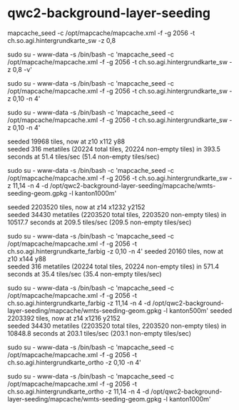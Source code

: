 # qwc2-background-layer-seeding

mapcache_seed -c /opt/mapcache/mapcache.xml -f -g 2056 -t ch.so.agi.hintergrundkarte_sw -z 0,8

sudo su - www-data -s /bin/bash -c 'mapcache_seed -c /opt/mapcache/mapcache.xml -f -g 2056 -t ch.so.agi.hintergrundkarte_sw -z 0,8 -v'

sudo su - www-data -s /bin/bash -c 'mapcache_seed -c /opt/mapcache/mapcache.xml -f -g 2056 -t ch.so.agi.hintergrundkarte_sw -z 0,10 -n 4'


sudo su - www-data -s /bin/bash -c 'mapcache_seed -c /opt/mapcache/mapcache.xml -f -g 2056 -t ch.so.agi.hintergrundkarte_sw -z 0,10 -n 4'

seeded 19968 tiles, now at z10 x112 y88                                                        
seeded 316 metatiles (20224 total tiles, 20224 non-empty tiles) in 393.5 seconds at 51.4 tiles/sec (51.4 non-empty tiles/sec)



sudo su - www-data -s /bin/bash -c 'mapcache_seed -c /opt/mapcache/mapcache.xml -f -g 2056 -t ch.so.agi.hintergrundkarte_sw -z 11,14 -n 4 -d /opt/qwc2-background-layer-seeding/mapcache/wmts-seeding-geom.gpkg -l kanton1000m'

seeded 2203520 tiles, now at z14 x1232 y2152                                                   
seeded 34430 metatiles (2203520 total tiles, 2203520 non-empty tiles) in 10517.7 seconds at 209.5 tiles/sec (209.5 non-empty tiles/sec)




sudo su - www-data -s /bin/bash -c 'mapcache_seed -c /opt/mapcache/mapcache.xml -f -g 2056 -t ch.so.agi.hintergrundkarte_farbig -z 0,10 -n 4'
seeded 20160 tiles, now at z10 x144 y88                                                        
seeded 316 metatiles (20224 total tiles, 20224 non-empty tiles) in 571.4 seconds at 35.4 tiles/sec (35.4 non-empty tiles/sec)

sudo su - www-data -s /bin/bash -c 'mapcache_seed -c /opt/mapcache/mapcache.xml -f -g 2056 -t ch.so.agi.hintergrundkarte_farbig -z 11,14 -n 4 -d /opt/qwc2-background-layer-seeding/mapcache/wmts-seeding-geom.gpkg -l kanton500m'
seeded 2203392 tiles, now at z14 x1216 y2152                                                   
seeded 34430 metatiles (2203520 total tiles, 2203520 non-empty tiles) in 10848.8 seconds at 203.1 tiles/sec (203.1 non-empty tiles/sec)


sudo su - www-data -s /bin/bash -c 'mapcache_seed -c /opt/mapcache/mapcache.xml -f -g 2056 -t ch.so.agi.hintergrundkarte_ortho -z 0,10 -n 4'

sudo su - www-data -s /bin/bash -c 'mapcache_seed -c /opt/mapcache/mapcache.xml -f -g 2056 -t ch.so.agi.hintergrundkarte_ortho -z 11,14 -n 4 -d /opt/qwc2-background-layer-seeding/mapcache/wmts-seeding-geom.gpkg -l kanton1000m'